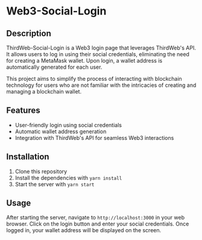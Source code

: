 # Web3-Social-Login

## Description

ThirdWeb-Social-Login is a Web3 login page that leverages ThirdWeb's API. It allows users to log in using their social credentials, eliminating the need for creating a MetaMask wallet. Upon login, a wallet address is automatically generated for each user.

This project aims to simplify the process of interacting with blockchain technology for users who are not familiar with the intricacies of creating and managing a blockchain wallet.

## Features

- User-friendly login using social credentials
- Automatic wallet address generation
- Integration with ThirdWeb's API for seamless Web3 interactions

## Installation

1. Clone this repository
2. Install the dependencies with `yarn install`
3. Start the server with `yarn start`

## Usage

After starting the server, navigate to `http://localhost:3000` in your web browser. Click on the login button and enter your social credentials. Once logged in, your wallet address will be displayed on the screen.